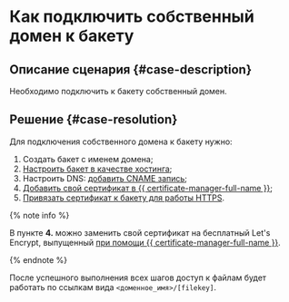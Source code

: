 # Как подключить собственный домен к бакету


## Описание сценария {#case-description}

Необходимо подключить к бакету собственный домен.

## Решение {#case-resolution}

Для подключения собственного домена к бакету нужно:

1. Создать бакет с именем домена; 
2. [Настроить бакет в качестве хостинга](../../../storage/operations/hosting/setup);
3. Настроить DNS: [добавить CNAME запись](../../../storage/operations/hosting/own-domain);
4. [Добавить свой сертификат в {{ certificate-manager-full-name }}](../../../certificate-manager/operations);
5. [Привязать сертификат к бакету для работы HTTPS](../../../storage/operations/hosting/certificate).

{% note info %}

В пункте **4.** можно заменить свой сертификат на бесплатный Let's Encrypt, выпущенный [при помощи {{ certificate-manager-full-name }}](../../../certificate-manager/operations/managed/cert-create).

{% endnote %}

После успешного выполнения всех шагов доступ к файлам будет работать по ссылкам вида `<доменное_имя>/[filekey]`.
